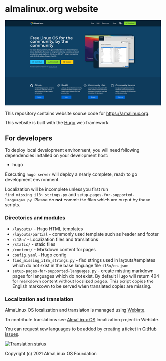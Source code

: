 # almalinux.org website

[![almalinux.org](./screenshot.png)](https://almalinux.org)

This repository contains website source code for https://almalinux.org.

This website is built with the [Hugo](https://gohugo.io/) web framework.

## For developers

To deploy local development environment, you will need following dependencies installed
on your development host:

- hugo

Executing `hugo server` will deploy a nearly complete, ready to go development environment.

Localization will be incomplete unless you first run `find_missing_i18n_strings.py` and
`setup-pages-for-supported-languages.py`.  Please do **not** commit the files which are output by these scripts.

### Directories and modules

- `/layouts/` - Hugo HTML templates
- `/layouts/partial` - commonly used template such as header and footer
- `/i18n/` - Localization files and translations
- `/static/` - static files
- `/content/` - Markdown content for pages
- `config.yaml` - Hugo config
- `find_missing_i18n_strings.py` - find strings used in layouts/templates which do not exist in the base language file
  `i18n/en.json`
- `setup-pages-for-supported-languages.py` - create missing markdown pages for languages which do not exist.
  By default Hugo will return 404 for markdown content without localized pages.  This script copies the English
  markdown to be served when translated copies are missing.

### Localization and translation

AlmaLinux OS localization and translation is managed using [Weblate](https://hosted.weblate.org/engage/almalinux/).

To contribute translations see [AlmaLinux OS](https://hosted.weblate.org/projects/almalinux/) localization project in Weblate.

You can request new languages to be added by creating a ticket in [GitHub issues](https://github.com/AlmaLinux/almalinux.org/issues).

[![Translation status](https://hosted.weblate.org/widgets/almalinux/-/287x66-white.png)](https://hosted.weblate.org/engage/almalinux/)

Copyright (c) 2021 AlmaLinux OS Foundation
